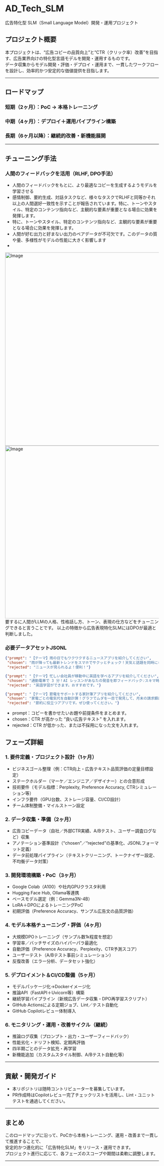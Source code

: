 # AD_Tech_SLM

広告特化型 SLM（Small Language Model）開発・運用プロジェクト

## プロジェクト概要

本プロジェクトは、“広告コピーの品質向上”と“CTR（クリック率）改善”を目指す、広告業界向けの特化型言語モデルを開発・運用するものです。  
データ収集からモデル開発・評価・デプロイ・運用まで、一貫したワークフローを設計し、効率的かつ安定的な価値提供を目指します。

---

## ロードマップ

### 短期（2ヶ月）：PoC → 本格トレーニング
### 中期（4ヶ月）：デプロイ＋運用パイプライン構築
### 長期（6ヶ月以降）：継続的改善・新機能展開

---

## チューニング手法

### 人間のフィードバックを活用（RLHF, DPO手法）
- 人間のフィードバックをもとに、より最適なコピーを生成するようモデルを学習させる
- 感情制御、要約生成、対話タスクなど、様々なタスクでRLHFと同等かそれ以上の人間選好一致性を示すことが報告されています。特に、トーンやスタイル、特定のコンテンツ指向など、主観的な要素が重要となる場合に効果を発揮します。
- 特に、トーンやスタイル、特定のコンテンツ指向など、主観的な要素が重要となる場合に効果を発揮します。
- 人間が好む出力と好まない出力のペアデータが不可欠です。このデータの質や量、多様性がモデルの性能に大きく影響します
- 
<img width="633" alt="Image" src="https://github.com/user-attachments/assets/a0c9bf1c-a7e9-4ead-a18d-dc47a0b874f1" />
<img width="566" alt="Image" src="https://github.com/user-attachments/assets/9c941693-71b1-4da6-b043-42a4deb54954" />
要するに人間がLLMの人格、性格話し方、トーン、表現の仕方などをチューニングできると言うことです。
以上の特徴から広告表現特化SLMにはDPOが最適と判断しました。

### 必要データアセットJSONL
```json
{"prompt": "【テーマ】雨の日でもワクワクするニュースアプリを紹介してください", 
 "chosen": "雨が降っても最新トレンドをスマホでサクッとチェック！天気と話題を同時にキャッチして、移動中も退屈知らず♪", 
 "rejected": "ニュースが見られるよ！便利！"}

{"prompt": "【テーマ】忙しい会社員が移動中に英語を学べるアプリを紹介してください", 
 "chosen": "通勤電車で 3 分！AI レッスンがあなたの発音を即フィードバック💡スキマ時間で着実にスキルアップ！", 
 "rejected": "英語学習ができます。おすすめです。"}

{"prompt": "【テーマ】節電をサポートする家計簿アプリを紹介してください", 
 "chosen": "家電ごとの電気代を自動計算！グラフでムダを一目で発見して、月末の請求額にもうドキドキしません✨", 
 "rejected": "節約に役立つアプリです。ぜひ使ってください。"}
```
- prompt：コピーを書かせたいお題や前提条件をまとめます。
- chosen：CTR が高かった “良い広告テキスト” を入れます。
- rejected：CTR が低かった、または不採用になった文を入れます。

## フェーズ詳細

### 1. 要件定義・プロジェクト設計（1ヶ月）
- ビジネスゴール整理（例：CTR向上・広告テキスト品質評価の定量目標設定）
- ステークホルダー（マーケ／エンジニア／デザイナー）との合意形成
- 技術要件（モデル指標：Perplexity, Preference Accuracy, CTRシミュレーション等）
- インフラ要件（GPU台数、ストレージ容量、CI/CD設計）
- チーム体制整備・マイルストーン設定

### 2. データ収集・準備（2ヶ月）
- 広告コピーデータ（自社／外部CTR実績、A/Bテスト、ユーザー調査ログなど）収集
- アノテーション基準設計（“chosen”／“rejected”の基準化、JSONLフォーマット定義）
- データ前処理パイプライン（テキストクリーニング、トークナイザー設定、不均衡データ対策）

### 3. 開発環境構築・PoC（3ヶ月）
- Google Colab（A100）や社内GPUクラスタ利用
- Hugging Face Hub, Ollama等連携
- ベースモデル選定（例：Gemma3N-4B）
- LoRA＋DPOによるトレーニングPoC
- 初期評価（Preference Accuracy、サンプル広告文の品質評価）

### 4. モデル本格チューニング・評価（4ヶ月）
- 大規模DPOトレーニング（サンプル数1k程度を想定）
- 学習率／バッチサイズのハイパーパラ最適化
- 自動評価（Preference Accuracy、Perplexity、CTR予測スコア）
- ユーザーテスト（A/Bテスト事前シミュレーション）
- 反復改善（エラー分析、データセット強化）

### 5. デプロイメント＆CI/CD整備（5ヶ月）
- モデルパッケージ化→Dockerイメージ化
- 推論API（FastAPI＋Uvicorn等）構築
- 継続学習パイプライン（新規広告データ収集・DPO再学習スクリプト）
- GitHub Actionsによる定期ジョブ、Lint／テスト自動化
- GitHub Copilotレビュー体制導入

### 6. モニタリング・運用・改善サイクル（継続）
- 推論ログ収集（プロンプト・出力・ユーザーフィードバック）
- 性能劣化・ドリフト検知、定期再評価
- 四半期ごとのデータ拡充・再学習
- 新機能追加（カスタムスタイル制御、A/Bテスト自動化等）

---

## 貢献・開発ガイド

- 本リポジトリは随時コントリビューターを募集しています。
- PR作成時はCopilotレビュー完了チェックリストを活用し、Lint・ユニットテストを通過してください。

---

## まとめ

このロードマップに沿って、PoCから本格トレーニング、運用・改善まで一貫して推進することで、  
安定的かつ進化的に「広告特化SLM」をリリース・運用できます。  
プロジェクト進行に応じて、各フェーズのスコープや期間は柔軟に調整します。

---
